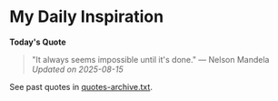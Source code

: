 # My Daily Inspiration

**Today's Quote**  
> "It always seems impossible until it's done." — Nelson Mandela  
*Updated on 2025-08-15*

See past quotes in [quotes-archive.txt](quotes-archive.txt).